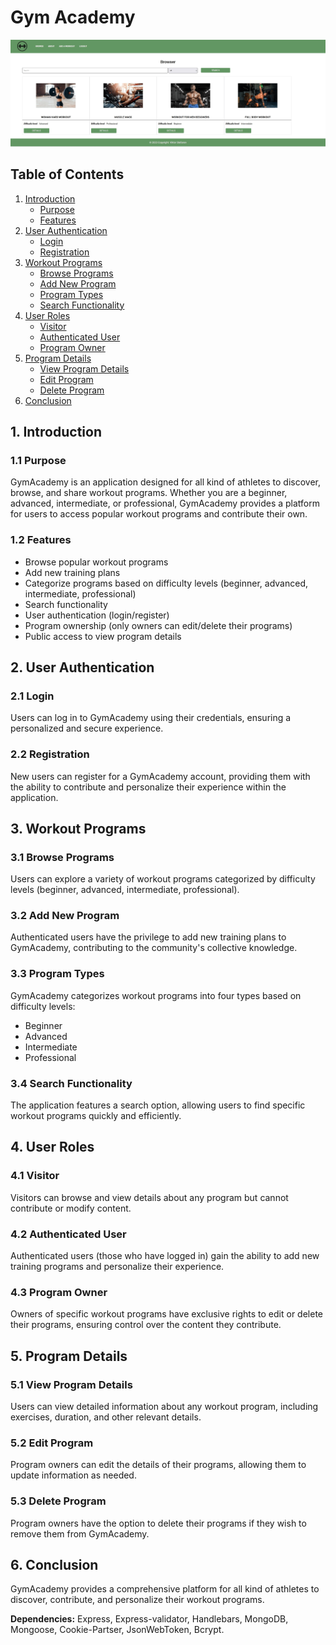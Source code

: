 # Gym Academy

![Gym Academy](./site-review/gif.gif)

## Table of Contents

1. [Introduction](#1-introduction)
   - [Purpose](#11-purpose)
   - [Features](#12-features)
2. [User Authentication](#2-user-authentication)
   - [Login](#21-login)
   - [Registration](#22-registration)
3. [Workout Programs](#3-workout-programs)
   - [Browse Programs](#31-browse-programs)
   - [Add New Program](#32-add-new-program)
   - [Program Types](#33-program-types)
   - [Search Functionality](#34-search-functionality)
4. [User Roles](#4-user-roles)
   - [Visitor](#41-visitor)
   - [Authenticated User](#42-authenticated-user)
   - [Program Owner](#43-program-owner)
5. [Program Details](#5-program-details)
   - [View Program Details](#51-view-program-details)
   - [Edit Program](#52-edit-program)
   - [Delete Program](#53-delete-program)
6. [Conclusion](#6-conclusion)

## 1. Introduction

### 1.1 Purpose
GymAcademy is an application designed for all kind of athletes to discover, browse, and share workout programs. Whether you are a beginner, advanced, intermediate, or professional, GymAcademy provides a platform for users to access popular workout programs and contribute their own.

### 1.2 Features
- Browse popular workout programs
- Add new training plans
- Categorize programs based on difficulty levels (beginner, advanced, intermediate, professional)
- Search functionality
- User authentication (login/register)
- Program ownership (only owners can edit/delete their programs)
- Public access to view program details

## 2. User Authentication

### 2.1 Login
Users can log in to GymAcademy using their credentials, ensuring a personalized and secure experience.

### 2.2 Registration
New users can register for a GymAcademy account, providing them with the ability to contribute and personalize their experience within the application.

## 3. Workout Programs

### 3.1 Browse Programs
Users can explore a variety of workout programs categorized by difficulty levels (beginner, advanced, intermediate, professional).

### 3.2 Add New Program
Authenticated users have the privilege to add new training plans to GymAcademy, contributing to the community's collective knowledge.

### 3.3 Program Types
GymAcademy categorizes workout programs into four types based on difficulty levels:
- Beginner
- Advanced
- Intermediate
- Professional

### 3.4 Search Functionality
The application features a search option, allowing users to find specific workout programs quickly and efficiently.

## 4. User Roles

### 4.1 Visitor
Visitors can browse and view details about any program but cannot contribute or modify content.

### 4.2 Authenticated User
Authenticated users (those who have logged in) gain the ability to add new training programs and personalize their experience.

### 4.3 Program Owner
Owners of specific workout programs have exclusive rights to edit or delete their programs, ensuring control over the content they contribute.

## 5. Program Details

### 5.1 View Program Details
Users can view detailed information about any workout program, including exercises, duration, and other relevant details.

### 5.2 Edit Program
Program owners can edit the details of their programs, allowing them to update information as needed.

### 5.3 Delete Program
Program owners have the option to delete their programs if they wish to remove them from GymAcademy.

## 6. Conclusion

GymAcademy provides a comprehensive platform for all kind of athletes to discover, contribute, and personalize their workout programs.

**Dependencies:** Express, Express-validator, Handlebars, MongoDB, Mongoose, Cookie-Partser, JsonWebToken, Bcrypt.
